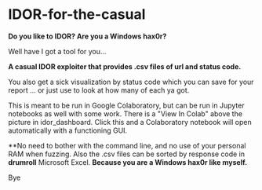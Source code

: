 # IDOR-for-the-casual

**Do you like to IDOR? Are you a Windows hax0r?**

Well have I got a tool for you...

**A casual IDOR exploiter that provides .csv files of url and status code.** 

You also get a sick visualization by status code which you can save for your report ... or just use to look at how many of each ya got. 

This is meant to be run in Google Colaboratory, but can be run in Jupyter notebooks as well with some work. 
There is a "View In Colab" above the picture in idor_dashboard. Click this and a Colaboratory notebook will open automatically with a functioning GUI. 

**No need to bother with the command line, and no use of your personal RAM when fuzzing. Also the .csv files can be sorted by response code in **drumroll** Microsoft Excel. **Because you are a Windows hax0r like myself.** 

Bye


